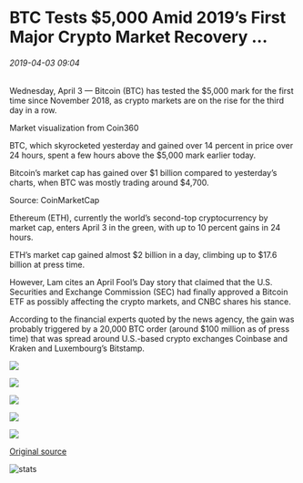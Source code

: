 # BTC Tests $5,000 Amid 2019’s First Major Crypto Market Recovery ...

###### 2019-04-03 09:04

Wednesday, April 3 — Bitcoin (BTC) has tested the $5,000 mark for the first time since November 2018, as crypto markets are on the rise for the third day in a row.

Market visualization from Coin360

BTC, which skyrocketed yesterday and gained over 14 percent in price over 24 hours, spent a few hours above the $5,000 mark earlier today.

Bitcoin’s market cap has gained over $1 billion compared to yesterday’s charts, when BTC was mostly trading around $4,700.

Source: CoinMarketCap

Ethereum (ETH), currently the world’s second-top cryptocurrency by market cap, enters April 3 in the green, with up to 10 percent gains in 24 hours.

ETH’s market cap gained almost $2 billion in a day, climbing up to $17.6 billion at press time.

However, Lam cites an April Fool’s Day story that claimed that the U.S. Securities and Exchange Commission (SEC) had finally approved a Bitcoin ETF as possibly affecting the crypto markets, and CNBC shares his stance.

According to the financial experts quoted by the news agency, the gain was probably triggered by a 20,000 BTC order (around $100 million as of press time) that was spread around U.S.-based crypto exchanges Coinbase and Kraken and Luxembourg’s Bitstamp.

![](https://s3.cointelegraph.com/storage/uploads/view/5362e93bd270ba1ca5931b81bc9714be.png)

![](https://s3.cointelegraph.com/storage/uploads/view/a044b2121fb22e849bf7e50ba64bef7b.png)

![](https://s3.cointelegraph.com/storage/uploads/view/c6c7b1b45d5ac0240d67486e28195f19.png)

![](https://s3.cointelegraph.com/storage/uploads/view/1d24af3ec9bfba94ddda530759bbb67e.png)

![](https://s3.cointelegraph.com/storage/uploads/view/ec12b6d7d6cdc8751f103fccf8c697f8.png)

[Original source](https://cointelegraph.com/news/btc-tests-5-000-amid-2019s-first-major-crypto-market-recovery)

![stats](https://c.statcounter.com/11760860/0/a89fa40b/1/ "stats")